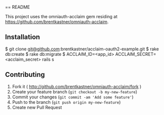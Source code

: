 == README

This project uses the omniauth-acclaim gem residing at https://github.com/brentkastner/omniauth-acclaim.

## Installation

  $ git clone git@github.com:brentkastner/acclaim-oauth2-example.git
  $ rake db:create
  $ rake db:migrate
  $ ACCLAIM_ID=<app_id> ACCLAIM_SECRET=<acclaim_secret> rails s

## Contributing

1. Fork it ( http://github.com/brentkastner/omniauth-acclaim/fork )
2. Create your feature branch (`git checkout -b my-new-feature`)
3. Commit your changes (`git commit -am 'Add some feature'`)
4. Push to the branch (`git push origin my-new-feature`)
5. Create new Pull Request

